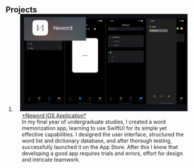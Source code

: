 <h2 id="publications" style="margin: 2px 0px -15px;">Projects</h2>

<div class="publications">
<ol class="bibliography">

<li>
<div class="pub-row">

  <div class="col-sm-3 abbr" style="position: relative;padding-right: 15px;padding-left: 15px;">
    <img src="assets/img/neword.png" class="teaser img-fluid z-depth-1">
  </div>

  <div class="col-sm-9" style="position: relative;padding-right: 15px;padding-left: 20px;">
    <div class="title"><a href="https://github.com/yuxizheng/Neword-IOS" target="_blank">*Neword IOS Application*</a></div>
  <div class="contents"> In my final year of undergraduate studies, I created a word memorization app, learning to use SwiftUI for its simple yet effective capabilities. I designed the user interface, structured the word list and dictionary database, and after thorough testing, successfully launched it on the App Store. After this I know that developing a good app requires trials and errors, effort for design and intricate teamwork.</div>
  </div>
</div>
</li>
</ol>
</div>